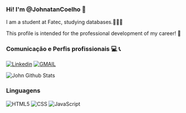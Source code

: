 ### Hi! I'm @JohnatanCoelho 👋

I am a student at Fatec, studying databases.🎲👨‍💻

This profile is intended for the professional development of my career! 📖

### Comunicação e Perfis profissionais 💻 📞
[![Linkedin](https://img.shields.io/badge/LinkedIn-0077B5?style=for-the-badge&logo=linkedin&logoColor=white)](https://www.linkedin.com/in/johnatan-coelho-30bbb62a5/) 
[![GMAIL](https://img.shields.io/badge/Gmail-D14836?style=for-the-badge&logo=gmail&logoColor=white)](johnatansouza242@gmail.com)

![John Github Stats](https://github-readme-stats.vercel.app/api?username=JohnatanCoelho&show_icons=true&theme=dark)

### Linguagens
<div style="display: inline-block;">
  <img align="center" alt="HTML5" src="https://img.shields.io/badge/HTML5-E34F26?style=for-the-badge&logo=html5&logoColor=white">
  <img align="center" alt="CSS" src="https://img.shields.io/badge/CSS3-1572B6?style=for-the-badge&logo=css3&logoColor=white">
  <img align="center" alt="JavaScript" src="https://img.shields.io/badge/JavaScript-F7DF1E?style=for-the-badge&logo=javascript&logoColor=black">
   
</div> <br>

